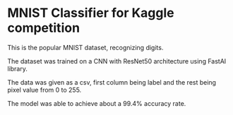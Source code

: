 # MNIST Classifier for Kaggle competition

This is the popular MNIST dataset, recognizing digits.

The dataset was trained on a CNN with ResNet50 architecture using FastAI library.

The data was given as a csv, first column being label and the rest being pixel value from 0 to 255.

The model was able to achieve about a 99.4% accuracy rate.